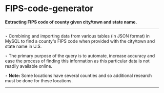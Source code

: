# FIPS-code-generator
**Extracting FIPS code of county given city/town and state name.**

--- 

‣ Combining and importing data from various tables (in JSON format) in MySQL to find a county's FIPS code when provided with the city/town and state name in U.S. 

‣ The primary purpose of the query is to automate, increase accuracy and ease the process of finding this information as this particular data is not readily available online. 

‣ **Note:** Some locations have several counties and so additional research must be done for these locations. 

--- 
